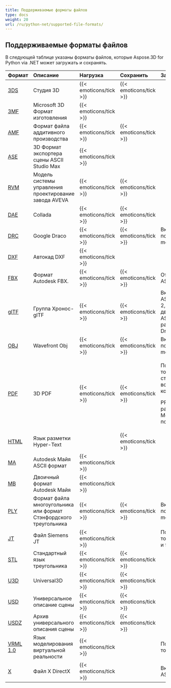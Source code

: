 ```yaml
---
title: Поддерживаемые форматы файлов
type: docs
weight: 20
url: /ru/python-net/supported-file-formats/
---
```

##  **Поддерживаемые форматы файлов**
В следующей таблице указаны форматы файлов, которые Aspose.3D for Python via .NET может загружать и сохранять.

|**Формат**|**Описание**|**Нагрузка**|**Сохранить**|**Замечания**|
| :- | :- | :- | :- | :- |
|[3DS](https://docs.fileformat.com/3d/3ds/)|Студия 3D|{{< emoticons/tick >}}|{{< emoticons/tick >}}| |
|[3MF](https://docs.fileformat.com/3d/3mf/)|Microsoft 3D Формат изготовления|{{< emoticons/tick >}}| | |
|[AMF](https://docs.fileformat.com/3d/amf/)|Формат файла аддитивного производства|{{< emoticons/tick >}}|{{< emoticons/tick >}}| |
|[ASE](https://docs.fileformat.com/3d/ase/)|3D Формат экспортера сцены ASCII Studio Max|{{< emoticons/tick >}}| | |
|[RVM](https://docs.fileformat.com/3d/rvm/)|Модель системы управления проектирование завода AVEVA|{{< emoticons/tick >}}|{{< emoticons/tick >}}| |
|[DAE](https://docs.fileformat.com/3d/dae/)|Collada|{{< emoticons/tick >}}|{{< emoticons/tick >}}| |
|[DRC](https://docs.fileformat.com/3d/drc/)|Google Draco|{{< emoticons/tick >}}|{{< emoticons/tick >}}|Включая поддержку mesh/point cloud|
|[DXF](https://docs.fileformat.com/cad/dxf/)|Автокад DXF|{{< emoticons/tick >}}| | |
|[FBX](https://docs.fileformat.com/3d/fbx/)|Формат Autodesk FBX.|{{< emoticons/tick >}}|{{< emoticons/tick >}}|От 7,2 до 7,5, оба ASCII/Binary.|
|[glTF](https://docs.fileformat.com/3d/glb/)|Группа Хронос-glTF|{{< emoticons/tick >}}|{{< emoticons/tick >}}|Включая 1,0 ASCII/двоичный, 2,0 ASCII/двоичный, 2,0 ASCII/двоичный с расширением Draco|
|[OBJ](https://docs.fileformat.com/3d/obj/)|Wavefront Obj|{{< emoticons/tick >}}|{{< emoticons/tick >}}|Включая поддержку mesh/point cloud.|
|[PDF](https://docs.fileformat.com/pdf/)|3D PDF|{{< emoticons/tick >}}|{{< emoticons/tick >}}|<p>Поддерживает только стандартный U3D встроенный 3D контент в PDF.</p><p>PRC и U3D с расширением RH Mesh еще не поддерживаются.</p>|
|[HTML](https://docs.fileformat.com/web/html/)|Язык разметки Hyper-Text| |{{< emoticons/tick >}}| |
|[MA](https://docs.fileformat.com/3d/ma/)|Autodesk Майя ASCII формат|{{< emoticons/tick >}} | | |
|[MB](https://docs.fileformat.com/3d/mb/)|Двоичный формат Autodesk Майя|{{< emoticons/tick >}} | | |
|[PLY](https://docs.fileformat.com/3d/ply/)|Формат файла многоугольника или формат Стэнфордского треугольника|{{< emoticons/tick >}}|{{< emoticons/tick >}}|Включая поддержку mesh/point cloud.|
|[JT](https://docs.fileformat.com/3d/jt/)|Файл Siemens JT|{{< emoticons/tick >}}| |Поддерживает только версию 8 и 9.|
|[STL](https://docs.fileformat.com/cad/stl/)|Стандартный язык треугольника|{{< emoticons/tick >}}|{{< emoticons/tick >}}| |
|[U3D](https://docs.fileformat.com/3d/u3d/)|Universal3D|{{< emoticons/tick >}}|{{< emoticons/tick >}}| |
|[USD](https://docs.fileformat.com/3d/usd/)|Универсальное описание сцены|{{< emoticons/tick >}}|{{< emoticons/tick >}}| |
|[USDZ](https://docs.fileformat.com/3d/usdz/)|Архив универсального описания сцены|{{< emoticons/tick >}}|{{< emoticons/tick >}}| |
|[VRML 1.0](https://docs.fileformat.com/3d/vrml/)|Язык моделирования виртуальной реальности|{{< emoticons/tick >}}| |Поддерживает только 1,0 ASCII.|
|[X](https://docs.fileformat.com/3d/x/)|Файл X DirectX|{{< emoticons/tick >}}| |Включая ASCII/Binary.|

